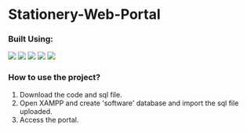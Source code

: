 # Stationery-Web-Portal

<p>
  <h3>Built Using:</h3>
  <p>
    <img src="https://img.shields.io/badge/-HTML5-E34F26?style=flat-square&logo=HTML5&logoColor=white">
    <img src="https://img.shields.io/badge/-CSS3-1572B6?style=flat-square&logo=CSS3&logoColor=white">
    <img src="https://img.shields.io/badge/-JavaScript-F7DF1E?style=flat-square&logo=JavaScript&logoColor=white">
    <img src="https://img.shields.io/badge/-php-777BB4?style=flat-square&logo=Php&logoColor=white">
    <img src="https://img.shields.io/badge/-MySQL-4479A1?style=flat-square&logo=MySQL&logoColor=white">
  </p>
</p>

### How to use the project?
1. Download the code and sql file.
2. Open XAMPP and create 'software' database and import the sql file uploaded.
3. Access the portal.
